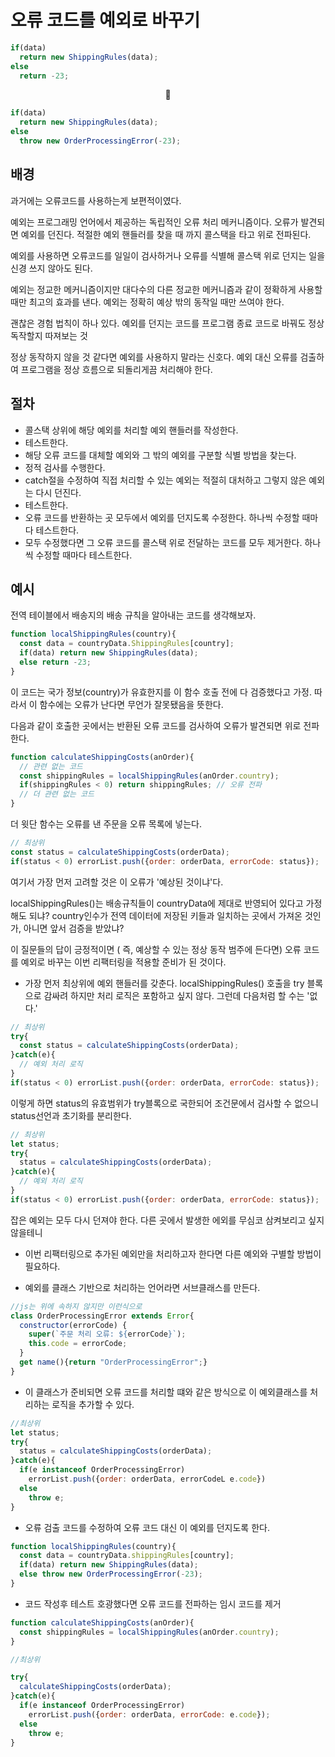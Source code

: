 # 오류 코드를 예외로 바꾸기

```JavaScript
if(data)
  return new ShippingRules(data);
else
  return -23;

```

<center>🔽</center>

```JavaScript
if(data)
  return new ShippingRules(data);
else
  throw new OrderProcessingError(-23);
```

## 배경

과거에는 오류코드를 사용하는게 보편적이였다.

예외는 프로그래밍 언어에서 제공하는 독립적인 오류 처리 메커니즘이다. 오류가 발견되면 예외를 던진다. 적절한 예외 핸들러를 찾을 때 까지 콜스택을 타고 위로 전파된다.

예외를 사용하면 오류코드를 일일이 검사하거나 오류를 식별해 콜스택 위로 던지는 일을 신경 쓰지 않아도 된다.

예외는 정교한 메커니즘이지만 대다수의 다른 정교한 메커니즘과 같이 정확하게 사용할 때만 최고의 효과를 낸다. 예외는 정확히 예상 밖의 동작일 때만 쓰여야 한다.

괜찮은 경험 법칙이 하나 있다. 예외를 던지는 코드를 프로그램 종료 코드로 바꿔도 정상독작할지 따져보는 것

정상 동작하지 않을 것 같다면 예외를 사용하지 말라는 신호다. 예외 대신 오류를 검출하여 프로그램을 정상 흐름으로 되돌리게끔 처리해야 한다.

## 절차

-   콜스택 상위에 해당 예외를 처리할 예외 핸들러를 작성한다.
-   테스트한다.
-   해당 오류 코드를 대체할 예외와 그 밖의 예외를 구분할 식별 방법을 찾는다.
-   정적 검사를 수행한다.
-   catch절을 수정하여 직접 처리할 수 있는 예외는 적절히 대처하고 그렇지 않은 예외는 다시 던진다.
-   테스트한다.
-   오류 코드를 반환하는 곳 모두에서 예외를 던지도록 수정한다. 하나씩 수정할 때마다 테스트한다.
-   모두 수정했다면 그 오류 코드를 콜스택 위로 전달하는 코드를 모두 제거한다. 하나씩 수정할 때마다 테스트한다.

## 예시

전역 테이블에서 배송지의 배송 규칙을 알아내는 코드를 생각해보자.

```JavaScript
function localShippingRules(country){
  const data = countryData.ShippingRules[country];
  if(data) return new ShippingRules(data);
  else return -23;
}

```

이 코드는 국가 정보(country)가 유효한지를 이 함수 호출 전에 다 검증했다고 가정. 따라서 이 함수에는 오류가 난다면 무언가 잘못됐음을 뜻한다.

다음과 같이 호출한 곳에서는 반환된 오류 코드를 검사하여 오류가 발견되면 위로 전파한다.

```JavaScript
function calculateShippingCosts(anOrder){
  // 관련 없는 코드
  const shippingRules = localShippingRules(anOrder.country);
  if(shippingRules < 0) return shippingRules; // 오류 전파
  // 더 관련 없는 코드
}
```

더 윗단 함수는 오류를 낸 주문을 오류 목록에 넣는다.

```JavaScript
// 최상위
const status = calculateShippingCosts(orderData);
if(status < 0) errorList.push({order: orderData, errorCode: status});
```

여기서 가장 먼저 고려할 것은 이 오류가 '예상된 것이냐'다.

localShippingRules()는 배송규칙들이 countryData에 제대로 반영되어 있다고 가정해도 되냐? country인수가 전역 데이터에 저장된 키들과 일치하는 곳에서 가져온 것인가, 아니면 앞서 검증을 받았냐?

이 질문들의 답이 긍정적이면 ( 즉, 예상할 수 있는 정상 동작 범주에 든다면) 오류 코드를 예외로 바꾸는 이번 리팩터링을 적용할 준비가 된 것이다.

-   가장 먼저 최상위에 예외 핸들러를 갖춘다. localShippingRules() 호출을 try 블록으로 감싸려 하지만 처리 로직은 포함하고 싶지 않다. 그런데 다음처럼 할 수는 '없다.'

```JavaScript
// 최상위
try{
  const status = calculateShippingCosts(orderData);
}catch(e){
  // 예외 처리 로직
}
if(status < 0) errorList.push({order: orderData, errorCode: status});
```

이렇게 하면 status의 유효범위가 try블록으로 국한되어 조건문에서 검사할 수 없으니 status선언과 초기화를 분리한다.

```JavaScript
// 최상위
let status;
try{
  status = calculateShippingCosts(orderData);
}catch(e){
  // 예외 처리 로직
}
if(status < 0) errorList.push({order: orderData, errorCode: status});
```

잡은 예외는 모두 다시 던져야 한다. 다른 곳에서 발생한 에외를 무심코 삼켜보리고 싶지 않을테니

-   이번 리팩터링으로 추가된 예외만을 처리하고자 한다면 다른 예외와 구별할 방법이 필요하다.

-   예외를 클래스 기반으로 처리하는 언어라면 서브클래스를 만든다.

```JavaScript
//js는 위에 속하지 않지만 이런식으로
class OrderProcessingError extends Error{
  constructor(errorCode) {
    super(`주문 처리 오류: ${errorCode}`);
    this.code = errorCode;
  }
  get name(){return "OrderProcessingError";}
}

```

-   이 클래스가 준비되면 오류 코드를 처리할 떄와 같은 방식으로 이 예외클래스를 처리하는 로직을 추가할 수 있다.

```JavaScript
//최상위
let status;
try{
  status = calculateShippingCosts(orderData);
}catch(e){
  if(e instanceof OrderProcessingError)
    errorList.push({order: orderData, errorCodeL e.code})
  else
    throw e;
}
```

-   오류 검출 코드를 수정하여 오류 코드 대신 이 예외를 던지도록 한다.

```JavaScript
function localShippingRules(country){
  const data = countryData.shippingRules[country];
  if(data) return new ShippingRules(data);
  else throw new OrderProcessingError(-23);
}
```

-   코드 작성후 테스트 호광했다면 오류 코드를 전파하는 임시 코드를 제거

```JavaScript
function calculateShippingCosts(anOrder){
  const shippingRules = localShippingRules(anOrder.country);
}

//최상위

try{
  calculateShippingCosts(orderData);
}catch(e){
  if(e instanceof OrderProcessingError)
    errorList.push({order: orderData, errorCode: e.code});
  else
    throw e;
}
```
